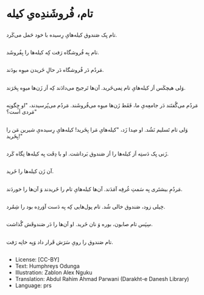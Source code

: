 # تام، فُروشَندِه‌یِ کیله

##
تام یِک صَندوق کیله‌هایِ رِسیده با خود حَمل می‌کَرد.

##
تام بِه فُروشگاه رَفت کِه کیله‌ها را بِفُروشَد.

##
مَردُم دَر فُروشگاه دَر حالِ خَریدن میوِه بودَند.

##
وَلی هیچکَس اَز کیله‌هایِ تام نِمی‌خَرید. آن‌ها تَرجیح می‌دادَند کِه اَز زَن‌ها میوِه بِخَرَند.

##
مَردُم می‌گُفتَند دَر جامعِه‌یِ ما، فَقَط زَن‌ها میوِه می‌فُروشَند. مَردُم می‌پُرسیدند، "او چِگونِه مَردی اَست؟"

##
وَلی تام تَسلیم نَشُد. او صِدا زَد، "کیله‌هایِ مَرا بِخَرید! کیله‌هایِ رِسیده‌یِ شیرین مَن را بِخَرید!"

##
زَنی یِک دَستِه اَز کیله‌ها را اَز صَندوق بَرداشت. او با دِقَت بِه کیله‌ها نِگاه کَرد.

##
آن زَن کیله‌ها را خَرید.

##
مَردُمِ بیشتَری بِه سَمتِ غُرفِه آمَدَند. آن‌ها کیله‌هایِ تام را خَریدند وَ آن‌ها را خوردَند.

##
خِیلی زود، صَندوق خالی شُد. تام پول‌هایی کِه بِه دَست آوَردِه بود را شِمُرد.

##
سِپَس تام صابون، بوره وَ نان خَرید. او آن‌ها را دَر صَندوقَش گُذاشت.

##
تام صَندوق را رویِ سَرَش قَرار داد وَبِه خانِه رَفت.

##
* License: [CC-BY]
* Text: Humphreys Odunga
* Illustration: Zablon Alex Nguku
* Translation: Abdul Rahim Ahmad Parwani (Darakht-e Danesh Library)
* Language: prs
